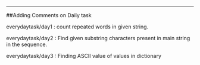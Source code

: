 ---------------------------------------------------------------------------------------------------------------------------------------------------------------------------------
##Adding Comments on Daily task

everydaytask/day1 : count repeated words in given string.

everydaytask/day2 : Find given substring characters present in main string in the sequence.

everydaytask/day3 : Finding ASCII value of values in dictionary
